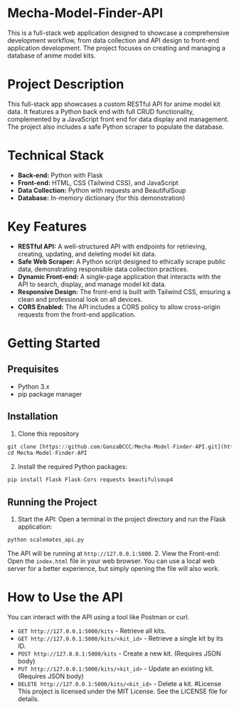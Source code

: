 # Mecha-Model-Finder-API
This is a full-stack web application designed to showcase a comprehensive development workflow, from data collection and API design to front-end application development. The project focuses on creating and managing a database of anime model kits.
# Project Description
This full-stack app showcases a custom RESTful API for anime model kit data. It features a Python back end with full CRUD functionality, complemented by a JavaScript front end for data display and management. The project also includes a safe Python scraper to populate the database.
# Technical Stack
* __Back-end:__ Python with Flask
* __Front-end:__ HTML, CSS (Tailwind CSS), and JavaScript
* __Data Collection:__ Python with requests and BeautifulSoup
* __Database:__ In-memory dictionary (for this demonstration)

# Key Features
* __RESTful API:__ A well-structured API with endpoints for retrieving, creating, updating, and deleting model kit data.
* __Safe Web Scraper:__ A Python script designed to ethically scrape public data, demonstrating responsible data collection practices.
* __Dynamic Front-end:__ A single-page application that interacts with the API to search, display, and manage model kit data.
* __Responsive Design:__ The front-end is built with Tailwind CSS, ensuring a clean and professional look on all devices.
* __CORS Enabled:__ The API includes a CORS policy to allow cross-origin requests from the front-end application.
# Getting Started
## Prequisites
* Python 3.x
* pip package manager
## Installation
1. Clone this repository
```python
git clone [https://github.com/GonzaBCCC/Mecha-Model-Finder-API.git](https://github.com/GonzaBCCC/Mecha-Model-Finder-API.git)
cd Mecha-Model-Finder-API
```

2. Install the required Python packages:
```python
pip install Flask Flask-Cors requests beautifulsoup4
```
## Running the Project
1. Start the API:
Open a terminal in the project directory and run the Flask application:
```python
python scalemates_api.py
```
The API will be running at ```http://127.0.0.1:5000```.
2. View the Front-end:
Open the ```index.html``` file in your web browser. You can use a local web server for a better experience, but simply opening the file will also work.
# How to Use the API
You can interact with the API using a tool like Postman or curl.
* ```GET http://127.0.0.1:5000/kits``` - Retrieve all kits.
* ```GET http://127.0.0.1:5000/kits/<kit_id>``` - Retrieve a single kit by its ID.
* ```POST http://127.0.0.1:5000/kits``` - Create a new kit. (Requires JSON body)
* ```PUT http://127.0.0.1:5000/kits/<kit_id>``` - Update an existing kit. (Requires JSON body)
* ```DELETE http://127.0.0.1:5000/kits/<kit_id>``` - Delete a kit.
#License
This project is licensed under the MIT License. See the LICENSE file for details.

